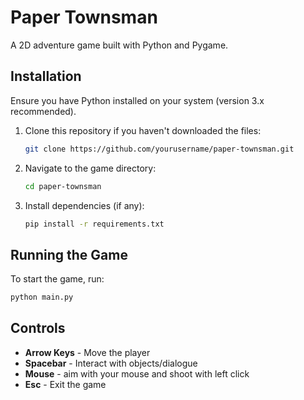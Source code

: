 # Paper Townsman

A 2D adventure game built with Python and Pygame.

## Installation

Ensure you have Python installed on your system (version 3.x recommended).

1. Clone this repository if you haven't downloaded the files:
   ```sh
   git clone https://github.com/yourusername/paper-townsman.git
   ```
2. Navigate to the game directory:
   ```sh
   cd paper-townsman
   ```
3. Install dependencies (if any):
   ```sh
   pip install -r requirements.txt
   ```

## Running the Game

To start the game, run:

```sh
python main.py
```

## Controls

- **Arrow Keys** - Move the player
- **Spacebar** - Interact with objects/dialogue
- **Mouse** - aim with your mouse and shoot with left click
- **Esc** - Exit the game
